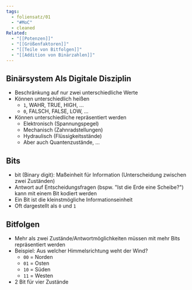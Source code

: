 ```yaml
---
tags:
  - foliensatz/01
  - "#MoC"
  - cleaned
Related:
  - "[[Potenzen]]"
  - "[[Größenfaktoren]]"
  - "[[Teile von Bitfolgen]]"
  - "[[Addition von Binärzahlen]]"
---
```


## Binärsystem Als Digitale Disziplin

- Beschränkung auf nur zwei unterschiedliche Werte
- Können unterschiedlich heißen
	- `1`, WAHR, TRUE, HIGH, ...
	- `0`, FALSCH, FALSE, LOW, ...
- Können unterschiedliche repräsentiert werden
	- Elektronisch (Spannungspegel)
	- Mechanisch (Zahnradstellungen)
	- Hydraulisch (Flüssigkeitsstände)
	- Aber auch Quantenzustände, ...

## Bits

- bit (Binary digit): Maßeinheit für Information
  (Unterscheidung zwischen zwei Zuständen)
- Antwort auf Entscheidungsfragen (bspw. "Ist die Erde eine Scheibe?") kann mit einem Bit kodiert werden
- Ein Bit ist die kleinstmögliche Informationseinheit
- Oft dargestellt als `0` und `1`

## Bitfolgen

- Mehr als zwei Zustände/Antwortmöglichkeiten müssen mit mehr Bits repräsentiert werden
- Beispiel: Aus welcher Himmelsrichtung weht der Wind?
	- `00` = Norden
	- `01` = Osten
	- `10` = Süden
	- `11` = Westen
- 2 Bit für vier Zustände
